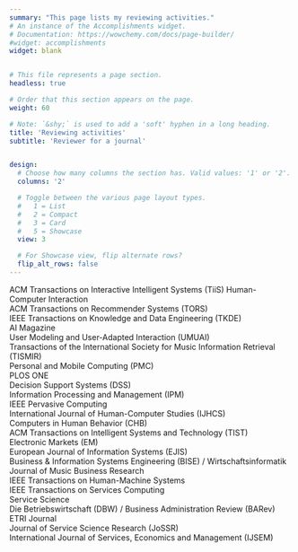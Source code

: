 ```yaml
---
summary: "This page lists my reviewing activities."
# An instance of the Accomplishments widget.
# Documentation: https://wowchemy.com/docs/page-builder/
#widget: accomplishments
widget: blank


# This file represents a page section.
headless: true

# Order that this section appears on the page.
weight: 60

# Note: `&shy;` is used to add a 'soft' hyphen in a long heading.
title: 'Reviewing activities'
subtitle: 'Reviewer for a journal'


design:
  # Choose how many columns the section has. Valid values: '1' or '2'.
  columns: '2'

  # Toggle between the various page layout types.
  #   1 = List
  #   2 = Compact
  #   3 = Card
  #   5 = Showcase
  view: 3

  # For Showcase view, flip alternate rows?
  flip_alt_rows: false
---
```


ACM Transactions on Interactive Intelligent Systems (TiiS)
Human-Computer Interaction  
ACM Transactions on Recommender Systems (TORS)  
IEEE Transactions on Knowledge and Data Engineering (TKDE)  
AI Magazine  
User Modeling and User-Adapted Interaction (UMUAI)  
Transactions of the International Society for Music Information Retrieval (TISMIR)  
Personal and Mobile Computing (PMC)  
PLOS ONE  
Decision Support Systems (DSS)  
Information Processing and Management (IPM)  
IEEE Pervasive Computing  
International Journal of Human-Computer Studies (IJHCS)  
Computers in Human Behavior (CHB)  
ACM Transactions on Intelligent Systems and Technology (TIST)  
Electronic Markets (EM)  
European Journal of Information Systems (EJIS)  
Business & Information Systems Engineering (BISE) / Wirtschaftsinformatik  
Journal of Music Business Research  
IEEE Transactions on Human-Machine Systems  
IEEE Transactions on Services Computing  
Service Science  
Die Betriebswirtschaft (DBW) / Business Administration Review (BARev)  
ETRI Journal  
Journal of Service Science Research (JoSSR)  
International Journal of Services, Economics and Management (IJSEM)  
